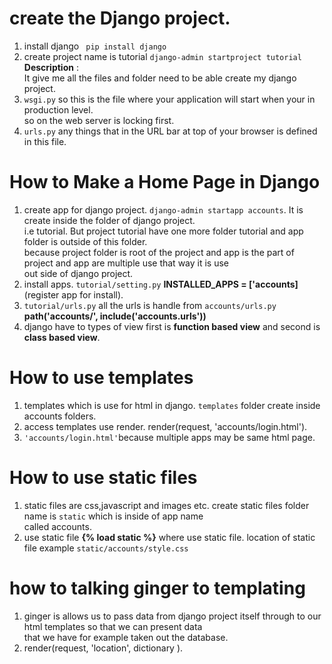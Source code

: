 # create the Django project.  
1. install django ` pip install django`
2. create project name is tutorial `django-admin startproject tutorial` 
**Description** :     
It give me all the files and folder need to be able create my django project.  
3. `wsgi.py` so this is the file where your application will start when your in production level.   
so on the web server is locking first.  
4. `urls.py` any things that in the URL bar at top of your browser is defined in this file.  

# How to Make a Home Page in Django 
1. create app for django project. `django-admin startapp accounts`.  It is create inside the folder of django project.   
i.e tutorial. But project tutorial have one more folder tutorial and app folder is outside of this folder.   
because project folder is root of the project and app is the part of project and app are multiple use that way it is use   
out side of django project.  
2. install apps. `tutorial/setting.py` **INSTALLED_APPS = ['accounts]** (register app for install).   
3. `tutorial/urls.py` all the urls is handle from `accounts/urls.py` **path('accounts/', include('accounts.urls'))**  
4. django have to types of view first is **function based view** and second is **class based view**.   

# How to use templates 
1. templates which is use for html in django. `templates` folder create inside accounts folders.   
2. access templates use render. render(request, 'accounts/login.html').   
3. `'accounts/login.html'`because multiple apps may be same html page.      

# How to use static files
1. static files are css,javascript and images etc. create static files folder name is `static` which is inside of app name  
called accounts.  
2. use static file **{% load static %}** where use static file. location of static file example `static/accounts/style.css`
**<link rel="stylesheet " href="{% static 'accounts/style.css' %}" type="text/css">**   
   
# how to talking ginger to templating 
1. ginger is allows us to pass data from django project itself through to our html templates so that we can present data   
that we have for example taken out the database.   
2. render(request, 'location', dictionary ).    
